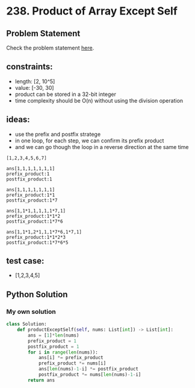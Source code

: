 # 238. Product of Array Except Self
## Problem Statement
Check the problem statement [here](https://leetcode.com/problems/reverse-words-in-a-string/description/).


## constraints:
- length: [2, 10^5]
- value: [-30, 30]
- product can be stored in a 32-bit integer
- time complexity should be O(n) without using the division operation

## ideas:
- use the prefix and postfix stratege
- in one loop, for each step, we can confirm its prefix product
- and we can go though the loop in a reverse direction at the same time
```
[1,2,3,4,5,6,7]

ans[1,1,1,1,1,1,1]
prefix_product:1
postfix_product:1

ans[1,1,1,1,1,1,1]
prefix_product:1*1
postfix_product:1*7

ans[1,1*1,1,1,1,1*7,1]
prefix_product:1*1*2
postfix_product:1*7*6

ans[1,1*1,2*1,1,1*7*6,1*7,1]
prefix_product:1*1*2*3
postfix_product:1*7*6*5
```

## test case:
- [1,2,3,4,5]


## Python Solution

### My own solution

```Python
class Solution:
    def productExceptSelf(self, nums: List[int]) -> List[int]:
        ans = [1]*len(nums)
        prefix_product = 1
        postfix_product = 1
        for i in range(len(nums)):
            ans[i] *= prefix_product
            prefix_product *= nums[i]
            ans[len(nums)-1-i] *= postfix_product
            postfix_product *= nums[len(nums)-1-i]
        return ans         
```